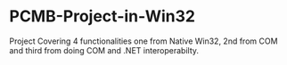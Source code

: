 # PCMB-Project-in-Win32
Project Covering 4 functionalities
 one from Native Win32, 
 2nd from COM and
 third from doing COM and .NET interoperabilty.

